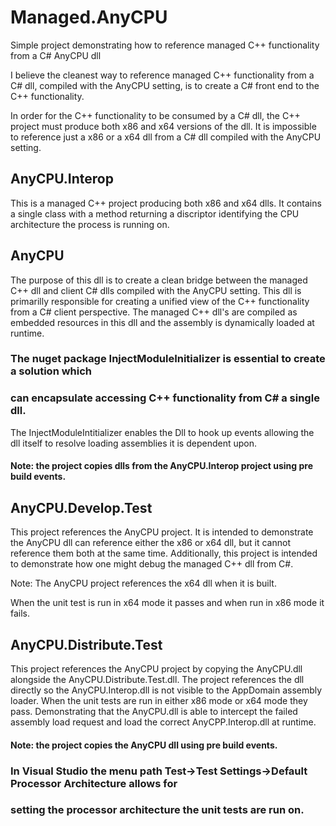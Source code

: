 # Managed.AnyCPU
Simple project demonstrating how to reference managed C++ functionality from a C# AnyCPU dll

I believe the cleanest way to reference managed C++ functionality from a C# dll, compiled with 
the AnyCPU setting, is to create a C# front end to the C++ functionality. 

In order for the C++ functionality to be consumed by a C# dll, the C++ project must
produce both x86 and x64 versions of the dll. It is impossible to reference just a x86 or 
a x64 dll from a C# dll compiled with the AnyCPU setting.

## AnyCPU.Interop
This is a managed C++ project producing both x86 and x64 dlls. It contains a single
class with a method returning a discriptor identifying the CPU architecture the 
process is running on.

## AnyCPU
The purpose of this dll is to create a clean bridge between the managed C++ dll and client C# dlls
compiled with the AnyCPU setting. This dll is primarilly responsible for creating a unified
view of the C++ functionality from a C# client perspective. The managed C++ dll's are compiled
as embedded resources in this dll and the assembly is dynamically loaded at runtime. 

### The nuget package InjectModuleInitializer is essential to create a solution which
### can encapsulate accessing C++ functionality from C# a single dll.
The InjectModuleIntitializer enables the Dll to hook up events allowing the dll itself to 
resolve loading assemblies it is dependent upon.

#### Note: the project copies dlls from the AnyCPU.Interop project using pre build events.

## AnyCPU.Develop.Test
This project references the AnyCPU project. It is intended to demonstrate the 
AnyCPU dll can reference either the x86 or x64 dll, but it cannot reference them both at the 
same time. Additionally, this project is intended to demonstrate how one might debug the 
managed C++ dll from C#.

Note: The AnyCPU project references the x64 dll when it is built.

When the unit test is run in x64 mode it passes and when run in x86 mode it fails.

## AnyCPU.Distribute.Test
This project references the AnyCPU project by copying the AnyCPU.dll alongside the
AnyCPU.Distribute.Test.dll. The project references the dll directly so the 
AnyCPU.Interop.dll is not visible to the AppDomain assembly loader. When the unit tests
are run in either x86 mode or x64 mode they pass. Demonstrating that the AnyCPU.dll is
able to intercept the failed assembly load request and load the correct AnyCPP.Interop.dll 
at runtime.

#### Note: the project copies the AnyCPU dll using pre build events.

### In Visual Studio the menu path Test->Test Settings->Default Processor Architecture allows for
### setting the processor architecture the unit tests are run on.